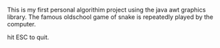 This is my first personal algorithim project using the java awt graphics library. The famous oldschool game of snake is 
repeatedly played by the computer.  

hit ESC to quit. 
